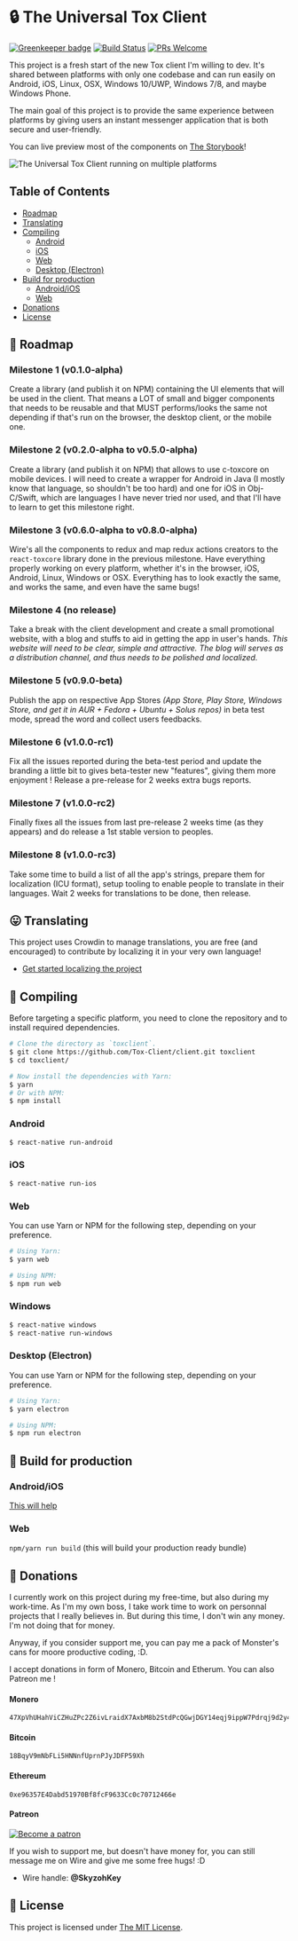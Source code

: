 # 🔒 The Universal Tox Client

[![Greenkeeper badge](https://badges.greenkeeper.io/Tox-Client/client.svg)](https://greenkeeper.io/) [![Build Status](https://travis-ci.org/Tox-Client/client.svg?branch=master)](https://travis-ci.org/Tox-Client/client) [![PRs Welcome](https://img.shields.io/badge/PRs-welcome-brightgreen.svg?style=flat-square)](http://makeapullrequest.com)

This project is a fresh start of the new Tox client I'm willing to dev. It's shared between platforms with only one codebase and can run easily on Android, iOS, Linux, OSX, Windows 10/UWP, Windows 7/8, and maybe Windows Phone.

The main goal of this project is to provide the same experience between platforms by giving users an instant messenger application that is both secure and user-friendly.

You can live preview most of the components on [The Storybook](https://tox-client.github.io/client)!

![The Universal Tox Client running on multiple platforms](misc/tox-client-multiple-platforms.png)

## Table of Contents

* [Roadmap](#-roadmap)
* [Translating](#-translating)
* [Compiling](#-compiling)
  * [Android](#android)
  * [iOS](#ios)
  * [Web](#web)
  * [Desktop (Electron)](#desktop-electron)
* [Build for production](#-build-for-production)
  * [Android/iOS](#androidios)
  * [Web](#web-1)
* [Donations](#-donations)
* [License](#-license)

## 🍾 Roadmap

### Milestone 1 (v0.1.0-alpha)

Create a library (and publish it on NPM) containing the UI elements that will be used in the client. That means a LOT of small and bigger components that needs to be reusable and that MUST performs/looks the same not depending if that's run on the browser, the desktop client, or the mobile one.

### Milestone 2 (v0.2.0-alpha to v0.5.0-alpha)

Create a library (and publish it on NPM) that allows to use c-toxcore on mobile devices. I will need to create a wrapper for Android in Java (I mostly know that language, so shouldn't be too hard) and one for iOS in Obj-C/Swift, which are languages I have never tried nor used, and that I'll have to learn to get this milestone right.

### Milestone 3 (v0.6.0-alpha to v0.8.0-alpha)

Wire's all the components to redux and map redux actions creators to the `react-toxcore` library done in the previous milestone. Have everything properly working on every platform, whether it's in the browser, iOS, Android, Linux, Windows or OSX. Everything has to look exactly the same, and works the same, and even have the same bugs!

### Milestone 4 (no release)

Take a break with the client development and create a small promotional website, with a blog and stuffs to aid in getting the app in user's hands. _This website will need to be clear, simple and attractive. The blog will serves as a distribution channel, and thus needs to be polished and localized._

### Milestone 5 (v0.9.0-beta)

Publish the app on respective App Stores _(App Store, Play Store, Windows Store, and get it in AUR + Fedora + Ubuntu + Solus repos)_ in beta test mode, spread the word and collect users feedbacks.

### Milestone 6 (v1.0.0-rc1)

Fix all the issues reported during the beta-test period and update the branding a little bit to gives beta-tester new "features", giving them more enjoyment ! Release a pre-release for 2 weeks extra bugs reports.

### Milestone 7 (v1.0.0-rc2)

Finally fixes all the issues from last pre-release 2 weeks time (as they appears) and do release a 1st stable version to peoples.

### Milestone 8 (v1.0.0-rc3)

Take some time to build a list of all the app's strings, prepare them for localization (ICU format), setup tooling to enable people to translate in their languages. Wait 2 weeks for translations to be done, then release.

## 😛 Translating

This project uses Crowdin to manage translations, you are free (and encouraged) to contribute by localizing it in your very own language!

* [Get started localizing the project](https://crowdin.com/project/tox-client)

## 🔬 Compiling

Before targeting a specific platform, you need to clone the repository and to install required dependencies.

```bash
# Clone the directory as `toxclient`.
$ git clone https://github.com/Tox-Client/client.git toxclient
$ cd toxclient/

# Now install the dependencies with Yarn:
$ yarn
# Or with NPM:
$ npm install
```

### Android

```bash
$ react-native run-android
```

### iOS

```bash
$ react-native run-ios
```

### Web

You can use Yarn or NPM for the following step, depending on your preference.

```bash
# Using Yarn:
$ yarn web

# Using NPM:
$ npm run web
```

### Windows

```bash
$ react-native windows
$ react-native run-windows
```

### Desktop (Electron)

You can use Yarn or NPM for the following step, depending on your preference.

```bash
# Using Yarn:
$ yarn electron

# Using NPM:
$ npm run electron
```

## 🥁 Build for production

### Android/iOS

[This will help](https://facebook.github.io/react-native/docs/running-on-device.html)

### Web

`npm/yarn run build` (this will build your production ready bundle)

## 💸 Donations

I currently work on this project during my free-time, but also during my work-time. As I'm my own boss, I take work time to work on personnal projects that I really believes in. But during this time, I don't win any money. I'm not doing that for money.

Anyway, if you consider support me, you can pay me a pack of Monster's cans for moore productive coding, :D.

I accept donations in form of Monero, Bitcoin and Etherum. You can also Patreon me !

#### Monero

```
47XpVhUHahViCZHuZPc2Z6ivLraidX7AxbM8b2StdPcQGwjDGY14eqj9ippW7Pdrqj9d2y4xvwChzePQAqG1NvqQ775FKxg
```

#### Bitcoin

```
18BqyV9mNbFLi5HNNnfUprnPJyJDFP59Xh
```

#### Ethereum

```
0xe96357E4Dabd51970Bf8fcF9633Cc0c70712466e
```

#### Patreon

[![Become a patron](https://i.imgur.com/oWouhEe.png)](https://www.patreon.com/bePatron?u=2330345)

If you wish to support me, but doesn't have money for, you can still message me on Wire and give me some free hugs! :D

* Wire handle: **@SkyzohKey**

## 📎 License

This project is licensed under [The MIT License](License).
